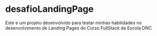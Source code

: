 # desafioLandingPage
Este e um projeto desenvolvido para testar minhas habilidades no desenvolvimento de Landing Pages do Curso FullStack da Escola DNC
